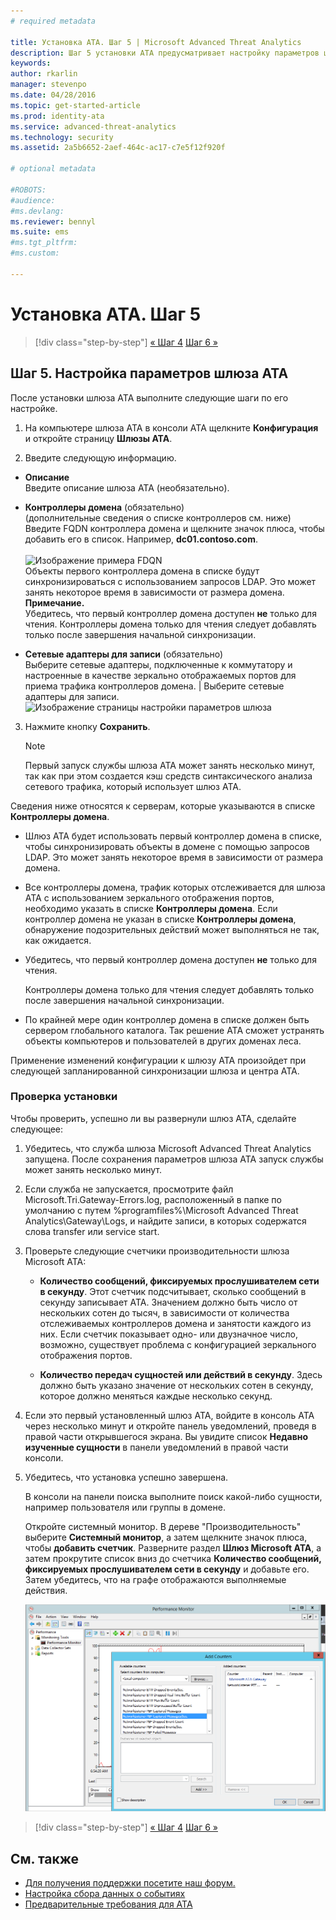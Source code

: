 ```yaml
---
# required metadata

title: Установка ATA. Шаг 5 | Microsoft Advanced Threat Analytics
description: Шаг 5 установки ATA предусматривает настройку параметров шлюза ATA.
keywords:
author: rkarlin
manager: stevenpo
ms.date: 04/28/2016
ms.topic: get-started-article
ms.prod: identity-ata
ms.service: advanced-threat-analytics
ms.technology: security
ms.assetid: 2a5b6652-2aef-464c-ac17-c7e5f12f920f

# optional metadata

#ROBOTS:
#audience:
#ms.devlang:
ms.reviewer: bennyl
ms.suite: ems
#ms.tgt_pltfrm:
#ms.custom:

---
```


# Установка ATA. Шаг 5

>[!div class="step-by-step"]
[« Шаг 4](install-ata-step4.md)
[Шаг 6 »](install-ata-step6.md)


## Шаг 5. Настройка параметров шлюза ATA
После установки шлюза ATA выполните следующие шаги по его настройке.

1.  На компьютере шлюза ATA в консоли ATA щелкните **Конфигурация** и откройте страницу **Шлюзы ATA**.

2.  Введите следующую информацию.



  - **Описание** <br>Введите описание шлюза ATA (необязательно).
  - **Контроллеры домена** (обязательно) <br>(дополнительные сведения о списке контроллеров см. ниже)<br>Введите FQDN контроллера домена и щелкните значок плюса, чтобы добавить его в список. Например, **dc01.contoso.com**.<br /><br />![Изображение примера FDQN](media/ATAGWDomainController.png)<br>Объекты первого контроллера домена в списке будут синхронизироваться с использованием запросов LDAP. Это может занять некоторое время в зависимости от размера домена.<br>
  **Примечание.** <br>Убедитесь, что первый контроллер домена доступен **не** только для чтения. Контроллеры домена только для чтения следует добавлять только после завершения начальной синхронизации.<br>


 - **Сетевые адаптеры для записи** (обязательно)<br>Выберите сетевые адаптеры, подключенные к коммутатору и настроенные в качестве зеркально отображаемых портов для приема трафика контроллеров домена. | Выберите сетевые адаптеры для записи.
    ![Изображение страницы настройки параметров шлюза](media/ATA-Config-GW-Settings.jpg)

3.  Нажмите кнопку **Сохранить**.

    > [!NOTE]
    > Первый запуск службы шлюза ATA может занять несколько минут, так как при этом создается кэш средств синтаксического анализа сетевого трафика, который использует шлюз ATA.

Сведения ниже относятся к серверам, которые указываются в списке **Контроллеры домена**.

-   Шлюз ATA будет использовать первый контроллер домена в списке, чтобы синхронизировать объекты в домене с помощью запросов LDAP. Это может занять некоторое время в зависимости от размера домена.

-   Все контроллеры домена, трафик которых отслеживается для шлюза ATA с использованием зеркального отображения портов, необходимо указать в списке **Контроллеры домена**. Если контроллер домена не указан в списке **Контроллеры домена**, обнаружение подозрительных действий может выполняться не так, как ожидается.

-   Убедитесь, что первый контроллер домена доступен **не** только для чтения.

    Контроллеры домена только для чтения следует добавлять только после завершения начальной синхронизации.

-   По крайней мере один контроллер домена в списке должен быть сервером глобального каталога. Так решение ATA сможет устранять объекты компьютеров и пользователей в других доменах леса.

Применение изменений конфигурации к шлюзу ATA произойдет при следующей запланированной синхронизации шлюза и центра ATA.

### Проверка установки
Чтобы проверить, успешно ли вы развернули шлюз ATA, сделайте следующее:

1.  Убедитесь, что служба шлюза Microsoft Advanced Threat Analytics запущена. После сохранения параметров шлюза ATA запуск службы может занять несколько минут.

2.  Если служба не запускается, просмотрите файл Microsoft.Tri.Gateway-Errors.log, расположенный в папке по умолчанию с путем %programfiles%\Microsoft Advanced Threat Analytics\Gateway\Logs, и найдите записи, в которых содержатся слова transfer или service start.

3.  Проверьте следующие счетчики производительности шлюза Microsoft ATA:

    -   **Количество сообщений, фиксируемых прослушивателем сети в секунду**. Этот счетчик подсчитывает, сколько сообщений в секунду записывает ATA. Значением должно быть число от нескольких сотен до тысяч, в зависимости от количества отслеживаемых контроллеров домена и занятости каждого из них. Если счетчик показывает одно- или двузначное число, возможно, существует проблема с конфигурацией зеркального отображения портов.

    -   **Количество передач сущностей или действий в секунду**. Здесь должно быть указано значение от нескольких сотен в секунду, которое должно меняться каждые несколько секунд.

4.  Если это первый установленный шлюз ATA, войдите в консоль ATA через несколько минут и откройте панель уведомлений, проведя в правой части открывшегося экрана. Вы увидите список **Недавно изученные сущности** в панели уведомлений в правой части консоли.

5.  Убедитесь, что установка успешно завершена.

    В консоли на панели поиска выполните поиск какой-либо сущности, например пользователя или группы в домене.

    Откройте системный монитор. В дереве "Производительность" выберите **Системный монитор**, а затем щелкните значок плюса, чтобы **добавить счетчик**. Разверните раздел **Шлюз Microsoft ATA**, а затем прокрутите список вниз до счетчика **Количество сообщений, фиксируемых прослушивателем сети в секунду** и добавьте его. Затем убедитесь, что на графе отображаются выполняемые действия.

    ![Изображение окна добавления счетчиков производительности](media/ATA-performance-monitoring-add-counters.png)


>[!div class="step-by-step"]
[« Шаг 4](install-ata-step4.md)
[Шаг 6 »](install-ata-step6.md)

## См. также

- [Для получения поддержки посетите наш форум.](https://social.technet.microsoft.com/Forums/security/en-US/home?forum=mata)
- [Настройка сбора данных о событиях](/advanced-threat-analytics/plandesign/configure-event-collection)
- [Предварительные требования для ATA](/advanced-threat-analytics/plandesign/ata-prerequisites)


<!--HONumber=Apr16_HO2-->


